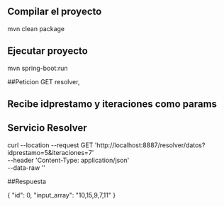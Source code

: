 ## Compilar el proyecto

mvn clean package

## Ejecutar proyecto

mvn spring-boot:run


##Peticion GET resolver, 
## Recibe idprestamo y iteraciones como params

## Servicio Resolver
curl --location --request GET 'http://localhost:8887/resolver/datos?idprestamo=5&iteraciones=7' \
--header 'Content-Type: application/json' \
--data-raw ''

##Respuesta

{
    "id": 0,
    "input_array": "10,15,9,7,11"
}